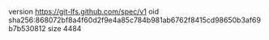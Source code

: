 version https://git-lfs.github.com/spec/v1
oid sha256:868072bf8a4f60d2f9e4a85c784b981ab6762f8415cd98650b3af69b7b530812
size 4484
